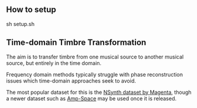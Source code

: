 ## How to setup
sh setup.sh

## Time-domain Timbre Transformation

The aim is to transfer timbre from one musical source to another musical source, but entirely in the time domain.

Frequency domain methods typically struggle with phase reconstruction issues which time-domain approaches seek to avoid.

The most popular dataset for this is the [NSynth dataset by Magenta](https://magenta.tensorflow.org/datasets/nsynth), though a newer dataset such as [Amp-Space](https://dafx2020.mdw.ac.at/proceedings/papers/DAFx20in21_paper_47.pdf) may be used once it is released.
